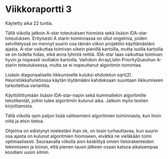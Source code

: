 # Viikkoraportti 3

Käytetty aika 22 tuntia. 

Tällä viikolla jatkoin A-star toteutuksen hiomista sekä lisäsin IDA-star toteutuksen. Erityisesti A starin toiminnassa on ollut ongelmia, joiden selvittelyssä on mennyt suurin osa tämän viikon projektiin käyttämästäni ajasta. A-star vaikuttaa toimivan oikein pienillä kartoilla, mutta isoilla kartoilla se on todella hidas, eikä anna lyhintä reittiä. IDA-star taas vaikuttaa toimivan hyvin ja nopeasti isoillakin kartoilla. Vaihdoin ArrayListin PriorityQueuhun A-starin toteutuksessa, mutta se ei nopeuttanut algoritmin toimintaa. 

Lisäsin diagonaaliselle liikkumiselle kuluksi ehdotetun sqrt(2). Heuristiikkafunktiossa käytän löytämääni kahdeksaan suuntaan liikkumiseen tarkoitettua varianttia.

Käyttöliittymään lisäsin IDA-star-napin sekä kummallekin algoritmille tekstikentät, joihin tulee algoritmiin kulunut aika. Jatkoin myös testien kirjoittamista.

Tällä viikolla opin paljon lisää valitsemieni algoritmien toiminnasta, kun hioin niitä ja etsin tietoa. 

Ohjelma on edistynyt mielestäni ihan ok, on tosin turhauttavaa, kun suurin osa ajasta on kulunut algoritmien hiomiseen, eivätkä ne vieläkään toimi optimaalisesti. Seuraavalla viikolla aion keskittyä omien tietorakenteiden tekemiseen ja toivon, että pienen tauon jälkeen osaan katsoa aikaisempaa koodiani uusin silmin.
